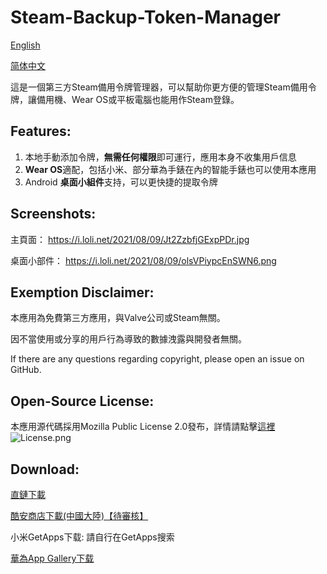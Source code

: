 # Steam-Backup-Token-Manager
[English](README_EN.md) 

[简体中文](README.md)

這是一個第三方Steam備用令牌管理器，可以幫助你更方便的管理Steam備用令牌，讓備用機、Wear OS或平板電腦也能用作Steam登錄。

## Features: 
1. 本地手動添加令牌，**無需任何權限**即可運行，應用本身不收集用戶信息
2. **Wear OS**適配，包括小米、部分華為手錶在內的智能手錶也可以使用本應用
3. Android **桌面小組件**支持，可以更快捷的提取令牌

## Screenshots:
主頁面： https://i.loli.net/2021/08/09/Jt2ZzbfjGExpPDr.jpg

桌面小部件： https://i.loli.net/2021/08/09/olsVPiypcEnSWN6.png

## Exemption Disclaimer:
本應用為免費第三方應用，與Valve公司或Steam無關。

因不當使用或分享的用戶行為導致的數據洩露與開發者無關。

If there are any questions regarding copyright, please open an issue on GitHub.

## Open-Source License:
本應用源代碼採用Mozilla Public License 2.0發布，詳情請點擊[這裡](LICENSE)
![License.png](https://i.loli.net/2021/08/09/vZ96UNqoJBYXkym.png)

## Download:
[直鏈下載](https://github.com/Koukotsukan/Steam-Backup-Token-Manager/releases/latest/download/app-release.apk)

[酷安商店下載(中國大陸)【待審核】](https://www.coolapk.com/apk/286904)

小米GetApps下载: 請自行在GetApps搜索

[華為App Gallery下载](https://appgallery.huawei.com/#/app/C104607179)
